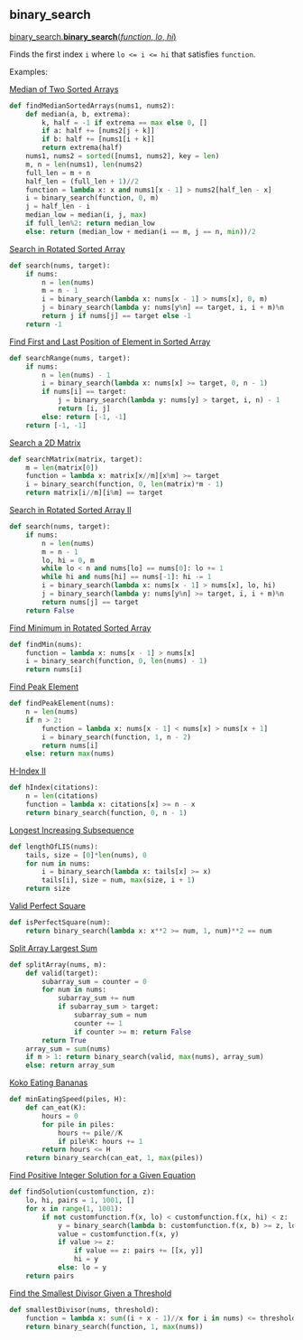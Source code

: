 ## binary_search

[binary_search.**binary_search**(*function*, *lo*, *hi*)](/binary_search.py)

Finds the first index `i` where `lo <= i <= hi` that satisfies `function`.

Examples:

[Median of Two Sorted Arrays](https://leetcode.com/problems/median-of-two-sorted-arrays)
```python
def findMedianSortedArrays(nums1, nums2):
    def median(a, b, extrema):
        k, half = -1 if extrema == max else 0, []
        if a: half += [nums2[j + k]]
        if b: half += [nums1[i + k]]
        return extrema(half)
    nums1, nums2 = sorted([nums1, nums2], key = len)
    m, n = len(nums1), len(nums2)
    full_len = m + n
    half_len = (full_len + 1)//2
    function = lambda x: x and nums1[x - 1] > nums2[half_len - x]
    i = binary_search(function, 0, m)
    j = half_len - i
    median_low = median(i, j, max)
    if full_len%2: return median_low
    else: return (median_low + median(i == m, j == n, min))/2
```

[Search in Rotated Sorted Array](https://leetcode.com/problems/search-in-rotated-sorted-array)
```python
def search(nums, target):
    if nums:
        n = len(nums)
        m = n - 1
        i = binary_search(lambda x: nums[x - 1] > nums[x], 0, m)
        j = binary_search(lambda y: nums[y%n] == target, i, i + m)%n
        return j if nums[j] == target else -1
    return -1
```

[Find First and Last Position of Element in Sorted Array](https://leetcode.com/problems/find-first-and-last-position-of-element-in-sorted-array)
```python
def searchRange(nums, target):
    if nums:
        n = len(nums) - 1
        i = binary_search(lambda x: nums[x] >= target, 0, n - 1)
        if nums[i] == target:
            j = binary_search(lambda y: nums[y] > target, i, n) - 1
            return [i, j]
        else: return [-1, -1]
    return [-1, -1]
```

[Search a 2D Matrix](https://leetcode.com/problems/search-a-2d-matrix)
```python
def searchMatrix(matrix, target):
    m = len(matrix[0])
    function = lambda x: matrix[x//m][x%m] >= target
    i = binary_search(function, 0, len(matrix)*m - 1)
    return matrix[i//m][i%m] == target
```


[Search in Rotated Sorted Array II](https://leetcode.com/problems/search-in-rotated-sorted-array-ii)
```python
def search(nums, target):
    if nums:
        n = len(nums)
        m = n - 1
        lo, hi = 0, m
        while lo < n and nums[lo] == nums[0]: lo += 1
        while hi and nums[hi] == nums[-1]: hi -= 1
        i = binary_search(lambda x: nums[x - 1] > nums[x], lo, hi)
        j = binary_search(lambda y: nums[y%n] >= target, i, i + m)%n
        return nums[j] == target
    return False
```

[Find Minimum in Rotated Sorted Array](https://leetcode.com/problems/find-minimum-in-rotated-sorted-array)
```python
def findMin(nums):
    function = lambda x: nums[x - 1] > nums[x]
    i = binary_search(function, 0, len(nums) - 1)
    return nums[i]
```

[Find Peak Element](https://leetcode.com/problems/find-peak-element)
```python
def findPeakElement(nums):
    n = len(nums)
    if n > 2:
        function = lambda x: nums[x - 1] < nums[x] > nums[x + 1]
        i = binary_search(function, 1, n - 2)
        return nums[i]
    else: return max(nums)
```

[H-Index II](https://leetcode.com/problems/h-index-ii)
```python
def hIndex(citations):
    n = len(citations)
    function = lambda x: citations[x] >= n - x
    return binary_search(function, 0, n - 1)
```

[Longest Increasing Subsequence](https://leetcode.com/problems/longest-increasing-subsequence)
```python
def lengthOfLIS(nums):
    tails, size = [0]*len(nums), 0
    for num in nums:
        i = binary_search(lambda x: tails[x] >= x)
        tails[i], size = num, max(size, i + 1)
    return size
```

[Valid Perfect Square](https://leetcode.com/problems/valid-perfect-square)
```python
def isPerfectSquare(num):
    return binary_search(lambda x: x**2 >= num, 1, num)**2 == num
```

[Split Array Largest Sum](https://leetcode.com/problems/split-array-largest-sum)
```python
def splitArray(nums, m):
    def valid(target):
        subarray_sum = counter = 0
        for num in nums:
            subarray_sum += num
            if subarray_sum > target:
                subarray_sum = num
                counter += 1
                if counter >= m: return False
        return True
    array_sum = sum(nums)
    if m > 1: return binary_search(valid, max(nums), array_sum)
    else: return array_sum
```

[Koko Eating Bananas](https://leetcode.com/problems/koko-eating-bananas)
```python
def minEatingSpeed(piles, H):
    def can_eat(K):
        hours = 0
        for pile in piles:
            hours += pile//K
            if pile%K: hours += 1
        return hours <= H
    return binary_search(can_eat, 1, max(piles))
```

[Find Positive Integer Solution for a Given Equation](https://leetcode.com/problems/find-positive-integer-solution-for-a-given-equation)
```python
def findSolution(customfunction, z):
    lo, hi, pairs = 1, 1001, []
    for x in range(1, 1001):
        if not customfunction.f(x, lo) < customfunction.f(x, hi) < z:
            y = binary_search(lambda b: customfunction.f(x, b) >= z, lo, hi)
            value = customfunction.f(x, y)
            if value >= z:
                if value == z: pairs += [[x, y]]
                hi = y
            else: lo = y
    return pairs
```

[Find the Smallest Divisor Given a Threshold](https://leetcode.com/problems/find-the-smallest-divisor-given-a-threshold)
```python
def smallestDivisor(nums, threshold):
    function = lambda x: sum((i + x - 1)//x for i in nums) <= threshold
    return binary_search(function, 1, max(nums))
```
